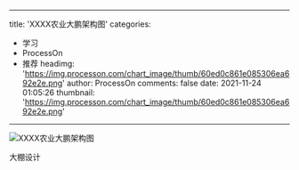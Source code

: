 
---
title: 'XXXX农业大鹏架构图'
categories: 
 - 学习
 - ProcessOn
 - 推荐
headimg: 'https://img.processon.com/chart_image/thumb/60ed0c861e085306ea692e2e.png'
author: ProcessOn
comments: false
date: 2021-11-24 01:05:26
thumbnail: 'https://img.processon.com/chart_image/thumb/60ed0c861e085306ea692e2e.png'
---

<div>   
<img class="thumb" alt="XXXX农业大鹏架构图" src="https://img.processon.com/chart_image/thumb/60ed0c861e085306ea692e2e.png" referrerpolicy="no-referrer">
<p>大棚设计</p>  
</div>
            